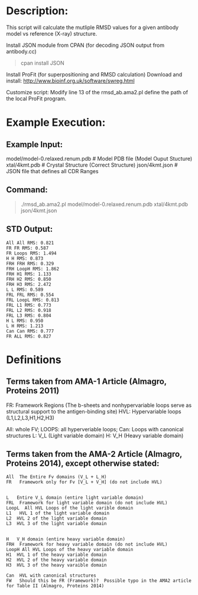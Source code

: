 
# Description:

This script will calculate the mutliple RMSD values for a given antibody model vs reference (X-ray) structure.

Install JSON module from CPAN (for decoding JSON output from antibody.cc)
 > cpan install JSON

Install ProFit (for superpositioning and RMSD calculation)
Download and install: http://www.bioinf.org.uk/software/swreg.html

Customize script:
Modify line 13 of the rmsd_ab.ama2.pl define the path of the local ProFit program.

# Example Execution:

## Example Input:
model/model-0.relaxed.renum.pdb # Model PDB file (Model Ouput Stucture)
xtal/4kmt.pdb # Crystal Structure (Correct Structure)
json/4kmt.json # JSON file that defines all CDR Ranges

## Command:
> ./rmsd_ab.ama2.pl model/model-0.relaxed.renum.pdb xtal/4kmt.pdb json/4kmt.json

## STD Output:
```
All All RMS: 0.821
FR FR RMS: 0.587
FR Loops RMS: 1.494
H H RMS: 0.873
FRH FRH RMS: 0.329
FRH LoopH RMS: 1.862
FRH H1 RMS: 1.133
FRH H2 RMS: 0.850
FRH H3 RMS: 2.472
L L RMS: 0.589
FRL FRL RMS: 0.554
FRL LoopL RMS: 0.813
FRL L1 RMS: 0.773
FRL L2 RMS: 0.918
FRL L3 RMS: 0.804
H L RMS: 0.950
L H RMS: 1.213
Can Can RMS: 0.777
FR ALL RMS: 0.827
```


# Definitions

## Terms taken from AMA-1 Article (Almagro, Proteins 2011)

FR: Framework Regions (The b-sheets and nonhypervariable loops serve as structural support to the antigen-binding site)
HVL: Hypervariable loops (L1,L2,L3,H1,H2,H3)


All: whole FV; 
LOOPS: all hyperveriable loops;
Can: Loops with canonical structures
L: V_L (Light variable domain)
H: V_H (Heavy variable domain)

## Terms taken from the AMA-2 Article (Almagro, Proteins 2014), except otherwise stated:

```
All  The Entire Fv domains (V_L + L_H)
FR   Framework only for Fv [V_L + V_H] (do not include HVL)


L   Entire V_L domain (entire light variable domain)
FRL  Framework for light variable domain (do not include HVL)
LoopL  All HVL Loops of the light varible domain
L1   HVL 1 of the light variable domain
L2  HVL 2 of the light variable domain
L3  HVL 3 of the light variable domain


H   V_H domain (entire heavy variable domain)
FRH  Framework for heavy variable domain (do not include HVL)
LoopH All HVL Loops of the heavy variable domain
H1  HVL 1 of the heavy variable domain
H2  HVL 2 of the heavy variable domain
H3  HVL 3 of the heavy varaible domain

Can  HVL with canonical structures
FW   Should this be FR (Framework)?  Possible typo in the AMA2 article for Table II (Almagro, Proteins 2014)
```
